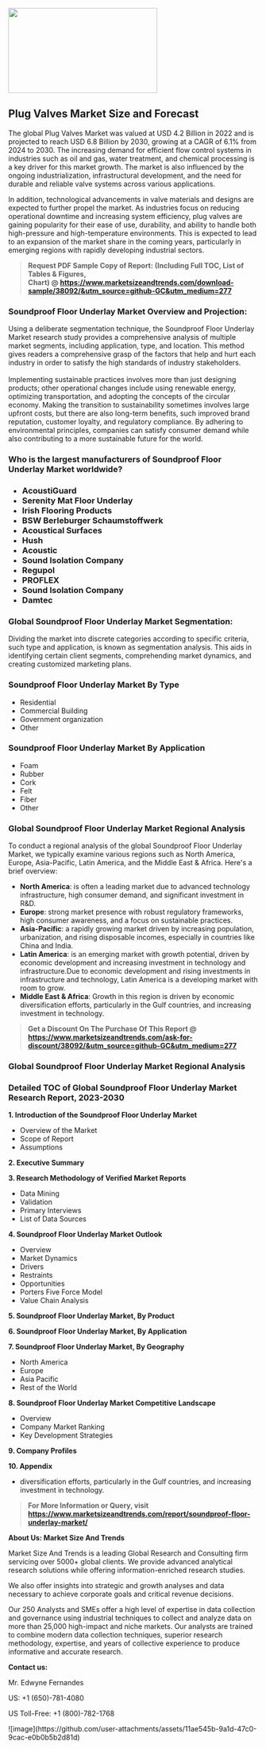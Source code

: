 <p><img class="alignnone size-medium wp-image-20088" src="https://ffe5etoiles.com/wp-content/uploads/2024/12/MST1-300x171.png" alt="" width="300" height="171" /></p><h2>Plug Valves Market Size and Forecast</h2><p>The global Plug Valves Market was valued at USD 4.2 Billion in 2022 and is projected to reach USD 6.8 Billion by 2030, growing at a CAGR of 6.1% from 2024 to 2030. The increasing demand for efficient flow control systems in industries such as oil and gas, water treatment, and chemical processing is a key driver for this market growth. The market is also influenced by the ongoing industrialization, infrastructural development, and the need for durable and reliable valve systems across various applications.</p><p>In addition, technological advancements in valve materials and designs are expected to further propel the market. As industries focus on reducing operational downtime and increasing system efficiency, plug valves are gaining popularity for their ease of use, durability, and ability to handle both high-pressure and high-temperature environments. This is expected to lead to an expansion of the market share in the coming years, particularly in emerging regions with rapidly developing industrial sectors.</p></p><blockquote id="" class=""><strong>Request PDF Sample Copy of Report: (Including Full TOC, List of Tables &amp; Figures, Chart)&nbsp;@&nbsp;<strong><a href="https://www.marketsizeandtrends.com/download-sample/38092/&utm_source=github-GC&utm_medium=277" target="_blank">https://www.marketsizeandtrends.com/download-sample/38092/&utm_source=github-GC&utm_medium=277</a></strong></strong></blockquote><h3 id="" class="">Soundproof Floor Underlay Market&nbsp;Overview and Projection:</h3><p id="" class="">Using a deliberate segmentation technique, the Soundproof Floor Underlay Market research study provides a comprehensive analysis of multiple market segments, including application, type, and location. This method gives readers a comprehensive grasp of the factors that help and hurt each industry in order to satisfy the high standards of industry stakeholders. <br /> <br />Implementing sustainable practices involves more than just designing products; other operational changes include using renewable energy, optimizing transportation, and adopting the concepts of the circular economy. Making the transition to sustainability sometimes involves large upfront costs, but there are also long-term benefits, such improved brand reputation, customer loyalty, and regulatory compliance. By adhering to environmental principles, companies can satisfy consumer demand while also contributing to a more sustainable future for the world.</p><h3 id="" class="">Who is the largest manufacturers of&nbsp;Soundproof Floor Underlay Market worldwide?</h3><h3 class=""><p><ul><li>AcoustiGuard </li><li> Serenity Mat Floor Underlay </li><li> Irish Flooring Products </li><li> BSW Berleburger Schaumstoffwerk </li><li> Acoustical Surfaces </li><li> Hush </li><li> Acoustic </li><li> Sound Isolation Company </li><li> Regupol </li><li> PROFLEX </li><li> Sound Isolation Company </li><li> Damtec</li></ul></p></h3><h3 id="" class="">Global&nbsp;Soundproof Floor Underlay Market Segmentation:</h3><p id="" class="">Dividing the market into discrete categories according to specific criteria, such type and application, is known as segmentation analysis. This aids in identifying certain client segments, comprehending market dynamics, and creating customized marketing plans.</p><h3 id="" class="">Soundproof Floor Underlay Market&nbsp;By Type</h3><p><p><ul><li>Residential</li><li> Commercial Building</li><li> Government organization</li><li> Other</p></li></ul></p></p><h3 id="" class="">Soundproof Floor Underlay Market&nbsp;By Application</h3><p class=""><p><ul><li>Foam</li><li> Rubber</li><li> Cork</li><li> Felt</li><li> Fiber</li><li> Other</li></ul></p></p><h3 id="" class="">Global Soundproof Floor Underlay Market Regional Analysis</h3><p id="" class="">To conduct a regional analysis of the global Soundproof Floor Underlay Market, we typically examine various regions such as North America, Europe, Asia-Pacific, Latin America, and the Middle East &amp; Africa. Here's a brief overview:</p><ul><li><strong>North America</strong>: is often a leading market due to advanced technology infrastructure, high consumer demand, and significant investment in R&amp;D.</li><li><strong>Europe</strong>: strong market presence with robust regulatory frameworks, high consumer awareness, and a focus on sustainable practices.</li><li><strong>Asia-Pacific</strong>: a rapidly growing market driven by increasing population, urbanization, and rising disposable incomes, especially in countries like China and India.</li><li><strong>Latin America</strong>: is an emerging market with growth potential, driven by economic development and increasing investment in technology and infrastructure.Due to economic development and rising investments in infrastructure and technology, Latin America is a developing market with room to grow.</li><li><strong>Middle East &amp; Africa</strong>: Growth in this region is driven by economic diversification efforts, particularly in the Gulf countries, and increasing investment in technology.</li></ul><blockquote id="" class=""><strong>Get a Discount On The Purchase Of This Report @ <strong><a href="https://www.marketsizeandtrends.com/ask-for-discount/38092/&utm_source=github-GC&utm_medium=277" target="_blank">https://www.marketsizeandtrends.com/ask-for-discount/38092/&utm_source=github-GC&utm_medium=277</a></strong></strong></blockquote><h3 id="" class="">Global Soundproof Floor Underlay Market Regional Analysis</h3><h3 id="" class="">Detailed TOC of Global Soundproof Floor Underlay Market Research Report, 2023-2030</h3><p id="" class=""><strong>1. Introduction of the Soundproof Floor Underlay Market</strong></p><ul><li>Overview of the Market</li><li>Scope of Report</li><li>Assumptions</li></ul><p id="" class=""><strong>2. Executive Summary</strong></p><p id="" class=""><strong>3. Research Methodology of Verified Market Reports</strong></p><ul><li>Data Mining</li><li>Validation</li><li>Primary Interviews</li><li>List of Data Sources</li></ul><p id="" class=""><strong>4. Soundproof Floor Underlay Market Outlook</strong></p><ul><li>Overview</li><li>Market Dynamics</li><li>Drivers</li><li>Restraints</li><li>Opportunities</li><li>Porters Five Force Model</li><li>Value Chain Analysis</li></ul><p id="" class=""><strong>5. Soundproof Floor Underlay Market, By Product</strong></p><p id="" class=""><strong>6. Soundproof Floor Underlay Market, By Application</strong></p><p id="" class=""><strong>7. Soundproof Floor Underlay Market, By Geography</strong></p><ul><li>North America</li><li>Europe</li><li>Asia Pacific</li><li>Rest of the World</li></ul><p id="" class=""><strong>8. Soundproof Floor Underlay Market Competitive Landscape</strong></p><ul><li>Overview</li><li>Company Market Ranking</li><li>Key Development Strategies</li></ul><p id="" class=""><strong>9. Company Profiles</strong></p><p id="" class=""><strong>10. Appendix</strong></p><ul><li>diversification efforts, particularly in the Gulf countries, and increasing investment in technology.</li></ul><blockquote id="" class=""><strong>For More Information or Query, visit <strong><strong><a href="https://www.marketsizeandtrends.com/report/soundproof-floor-underlay-market/" target="_blank">https://www.marketsizeandtrends.com/report/soundproof-floor-underlay-market/</a></strong></strong></strong></blockquote><p id="" class=""><strong>About Us: Market Size And Trends</strong></p><p id="" class="">Market Size And Trends is a leading Global Research and Consulting firm servicing over 5000+ global clients. We provide advanced analytical research solutions while offering information-enriched research studies.</p><p id="" class="">We also offer insights into strategic and growth analyses and data necessary to achieve corporate goals and critical revenue decisions.</p><p id="" class="">Our 250 Analysts and SMEs offer a high level of expertise in data collection and governance using industrial techniques to collect and analyze data on more than 25,000 high-impact and niche markets. Our analysts are trained to combine modern data collection techniques, superior research methodology, expertise, and years of collective experience to produce informative and accurate research.</p><p id="" class=""><strong>Contact us:</strong></p><p id="" class="">Mr. Edwyne Fernandes</p><p id="" class="">US: +1 (650)-781-4080</p><p id="" class="">US Toll-Free: +1 (800)-782-1768</p>
![image](https://github.com/user-attachments/assets/11ae545b-9a1d-47c0-9cac-e0b0b5b2d81d)
